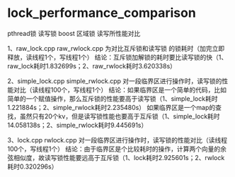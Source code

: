# lock_performance_comparison
pthread锁 读写锁 boost 区域锁 读写所性能对比


1、raw_lock.cpp raw_rwlock.cpp 
为对比互斥锁和读写锁 的锁耗时（加完立即释放，读线程1个，写线程1个）
结论：互斥锁加解锁的耗时要比读写锁的快（1、raw_lock耗时1.832699s；2、raw_rwlock耗时3.620338s）

2、simple_lock.cpp simple_rwlock.cpp 
对一段临界区进行操作时，读写锁的性能对比（读线程100个，写线程1个）
结论：如果临界区是一个简单的代码，比如简单的一个赋值操作，那么互斥锁的性能要高于读写锁（1、simple_lock耗时1.221884s；2、simple_rwlock耗时2.235480s）
      如果临界区是一个map的查找，虽然只有20个kv，但是读写锁性能也要高于互斥锁（1、simple_lock耗时14.058138s；2、simple_rwlock耗时9.445691s）

3、lock.cpp rwlock.cpp
对一段临界区进行操作时，读写锁的性能对比（读线程100个，写线程1个）
结论：由于临界区是个比较耗时的操作，计算两个向量的余弦相似度，故读写锁性能要远高于互斥锁（1、lock耗时2.925601s；2、rwlock耗时0.320296s）